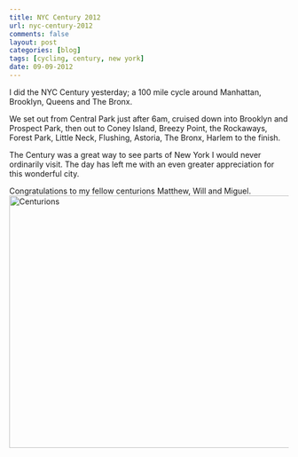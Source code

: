 ```yaml
---
title: NYC Century 2012
url: nyc-century-2012
comments: false
layout: post
categories: [blog]
tags: [cycling, century, new york]
date: 09-09-2012
---
```

I did the NYC Century yesterday; a 100 mile cycle around Manhattan, Brooklyn, Queens and The Bronx. 

We set out from Central Park just after 6am, cruised down into Brooklyn and Prospect Park, then out to Coney Island, Breezy Point, the Rockaways, Forest Park, Little Neck, Flushing, Astoria, The Bronx, Harlem to the finish. 

The Century was a great way to see parts of New York I would never ordinarily visit. The day has left me with an even greater appreciation for this wonderful city.

Congratulations to my fellow centurions Matthew, Will and Miguel. <a href="http://www.flickr.com/photos/22463687@N05/7967084832/" title="Centurions by Clionac, on Flickr"><img src="http://farm9.staticflickr.com/8461/7967084832_92c38c45c8_c.jpg" width="800" height="455" alt="Centurions" class="photo"></a>